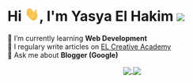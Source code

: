 # Hi <img src='https://github.com/elhakimyasya/elhakimyasya/blob/master/assets/Hi.gif' width='29' height='29'/>, I'm Yasya El Hakim ![](https://visitor-badge.glitch.me/badge?page_id=elhakimyasya.elhakimyasya)
🌱 I’m currently learning **Web Development**<br/>
📝 I regulary write articles on [EL Creative Academy](https://www.elcreativeacademy.com/)<br/>
💬 Ask me about **Blogger (Google)**<br/>

<p align=center>
  <a href="#" title="Stats">
    <img height=175 align="center" src="https://github-readme-stats.vercel.app/api?username=elhakimyasya&show_icons=true&theme=gotham">
  </a>
  <a href="#" title="Stats">
  <img height=175 align="center" src="https://github-readme-stats.vercel.app/api/top-langs/?username=elhakimyasya&hide=c%23,powershell,java&title_color=2aa889&text_color=99d1ce&icon_color=2bbc8a&bg_color=0c1014&langs_count=8&layout=compact" />
  </a>
</p>


